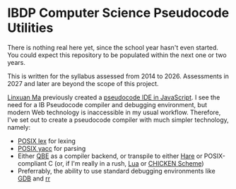 # IBDP Computer Science Pseudocode Utilities

There is nothing real here yet, since the school year hasn't even started. You
could expect this repository to be populated within the next one or two years.

This is written for the syllabus assessed from 2014 to 2026. Assessments in
2027 and later are beyond the scope of this project.

[Linxuan Ma](https://github.com/linxuanm) previously created a [pseudocode IDE
in JavaScript](https://github.com/linxuanm/donkey). I see the need for a
IB Pseudocode compiler and debugging environment, but modern Web technology is
inaccessible in my usual workflow. Therefore, I've set out to create a
pseudocode compiler with much simpler technology, namely:

* [POSIX lex](https://pubs.opengroup.org/onlinepubs/9799919799/utilities/lex.html)
  for lexing
* [POSIX yacc](https://pubs.opengroup.org/onlinepubs/9799919799/utilities/yacc.html)
  for parsing
* Either [QBE](https://c9x.me/compile) as a compiler backend, or transpile to
  either [Hare](https://harelang.org) or POSIX-compliant C (or, if I'm really in
  a rush, [Lua](https://lua.org) or [CHICKEN Scheme](https://www.call-cc.org/))
* Preferrably, the ability to use standard debugging environments like
  [GDB](https://sourceware.org/gdb/) and [rr](https://rr-project.org/)

<!-- vim: tw=80
-->

